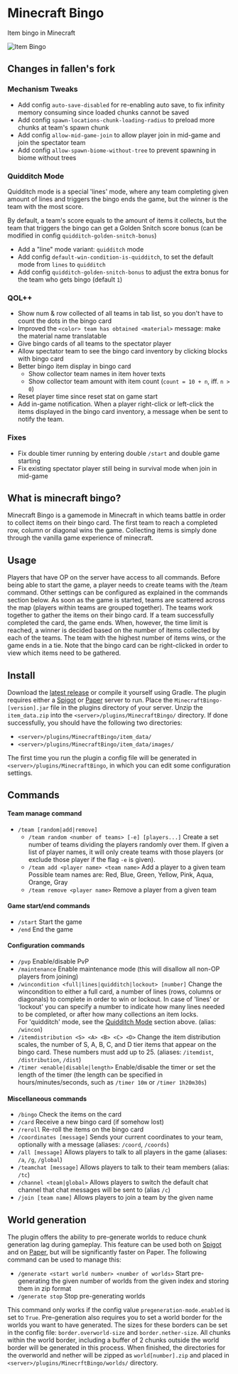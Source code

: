 # Minecraft Bingo
Item bingo in Minecraft

![Item Bingo](https://i.imgur.com/7qXBAQK.png)

## Changes in fallen's fork

### Mechanism Tweaks

- Add config `auto-save-disabled` for re-enabling auto save, to fix infinity memory consuming since loaded chunks cannot be saved
- Add config `spawn-locations-chunk-loading-radius` to preload more chunks at team's spawn chunk
- Add config `allow-mid-game-join` to allow player join in mid-game and join the spectator team
- Add config `allow-spawn-biome-without-tree` to prevent spawning in biome without trees

### Quidditch Mode

Quidditch mode is a special 'lines' mode, where any team completing given amount of lines and triggers the bingo ends the game, 
but the winner is the team with the most score.

By default, a team's score equals to the amount of items it collects, 
but the team that triggers the bingo can get a Golden Snitch score bonus (can be modified in config `quidditch-golden-snitch-bonus`)

- Add a "line" mode variant: `quidditch` mode 
- Add config `default-win-condition-is-quidditch`, to set the default mode from `lines` to `quidditch`
- Add config `quidditch-golden-snitch-bonus` to adjust the extra bonus for the team who gets bingo (default `1`)

### QOL++

- Show num & row collected of all teams in tab list, so you don't have to count the dots in the bingo card
- Improved the `<color> team has obtained <material>` message: make the material name translatable
- Give bingo cards of all teams to the spectator player
- Allow spectator team to see the bingo card inventory by clicking blocks with bingo card
- Better bingo item display in bingo card
  - Show collector team names in item hover texts
  - Show collector team amount with item count (`count = 10 + n`, iff. `n > 0`)
- Reset player time since reset stat on game start
- Add in-game notification. When a player right-click or left-click the items displayed in the bingo card inventory, a message when be sent to notify the team.

### Fixes

- Fix double timer running by entering double `/start` and double game starting
- Fix existing spectator player still being in survival mode when join in mid-game

## What is minecraft bingo?
Minecraft Bingo is a gamemode in Minecraft in which teams battle in order to collect items on their bingo card.
The first team to reach a completed row, column or diagonal wins the game.
Collecting items is simply done through the vanilla game experience of minecraft.

## Usage
Players that have OP on the server have access to all commands. 
Before being able to start the game, a player needs to create teams with the /team command. 
Other settings can be configured as explained in the commands section below. 
As soon as the game is started, teams are scattered across the map (players within teams are grouped together). 
The teams work together to gather the items on their bingo card. 
If a team successfully completed the card, the game ends. 
When, however, the time limit is reached, a winner is decided based on the number of items collected by each of the teams. 
The team with the highest number of items wins, or the game ends in a tie.
Note that the bingo card can be right-clicked in order to view which items need to be gathered.

## Install
Download the [latest release](https://github.com/Extremelyd1/minecraft-bingo/releases/latest) or compile it yourself using Gradle.
The plugin requires either a [Spigot](https://www.spigotmc.org/) or [Paper](https://papermc.io/) server to run.
Place the `MinecraftBingo-[version].jar` file in the plugins directory of your server.
Unzip the `item_data.zip` into the `<server>/plugins/MinecraftBingo/` directory.
If done successfully, you should have the following two directories:
- `<server>/plugins/MinecraftBingo/item_data/`
- `<server>/plugins/MinecraftBingo/item_data/images/`

The first time you run the plugin a config file will be generated in `<server>/plugins/MinecraftBingo`, in which you can edit some configuration settings.

## Commands
#### Team manage command
- `/team [random|add|remove]`
  - `/team random <number of teams> [-e] [players...]` Create a set number of teams dividing the players randomly over them. If given a list of player names, it will only create teams with those players (or exclude those player if the flag `-e` is given).
  - `/team add <player name> <team name>` Add a player to a given team  
  Possible team names are: Red, Blue, Green, Yellow, Pink, Aqua, Orange, Gray
  - `/team remove <player name>` Remove a player from a given team

#### Game start/end commands
- `/start` Start the game
- `/end` End the game

#### Configuration commands  
- `/pvp` Enable/disable PvP
- `/maintenance` Enable maintenance mode (this will disallow all non-OP players from joining)
- `/wincondition <full|lines|quidditch|lockout> [number]` Change the wincondition to either a full card, a number of lines (rows, columns or diagonals) to complete in order to win or lockout. 
  In case of 'lines' or 'lockout' you can specify a number to indicate how many lines needed to be completed, or after how many collections an item locks.  
  For 'quidditch' mode, see the [Quidditch Mode](#quidditch-mode) section above.
  (alias: `/wincon`)
- `/itemdistribution <S> <A> <B> <C> <D>` Change the item distribution scales, the number of S, A, B, C, and D tier items that appear on the bingo card. 
  These numbers must add up to 25. (aliases: `/itemdist`, `/distribution`, `/dist`)
- `/timer <enable|disable|length>` Enable/disable the timer or set the length of the timer (the length can be specified in hours/minutes/seconds, such as `/timer 10m` or `/timer 1h20m30s`)

#### Miscellaneous commands
- `/bingo` Check the items on the card
- `/card` Receive a new bingo card (if somehow lost)
- `/reroll` Re-roll the items on the bingo card
- `/coordinates [message]` Sends your current coordinates to your team, optionally with a message (aliases: `/coord`, `/coords`)
- `/all [message]` Allows players to talk to all players in the game (aliases: `/a`, `/g`, `/global`)
- `/teamchat [message]` Allows players to talk to their team members (alias: `/tc`)
- `/channel <team|global>` Allows players to switch the default chat channel that chat messages will be sent to (alias `/c`)
- `/join [team name]` Allows players to join a team by the given name

## World generation
The plugin offers the ability to pre-generate worlds to reduce chunk generation lag during gameplay.
This feature can be used both on [Spigot](https://www.spigotmc.org/) and on [Paper](https://papermc.io/), but will be significantly faster on Paper.
The following command can be used to manage this:
- `/generate <start world number> <number of worlds>` Start pre-generating the given number of worlds from the given index and storing them in zip format
- `/generate stop` Stop pre-generating worlds  

This command only works if the config value `pregeneration-mode.enabled` is set to `True`.
Pre-generation also requires you to set a world border for the worlds you want to have generated.
The sizes for these borders can be set in the config file: `border.overworld-size` and `border.nether-size`.
All chunks within the world border, including a buffer of 2 chunks outside the world border will be generated in this process.
When finished, the directories for the overworld and nether will be zipped as `world[number].zip` and placed in `<server>/plugins/MinecrftBingo/worlds/` directory.
